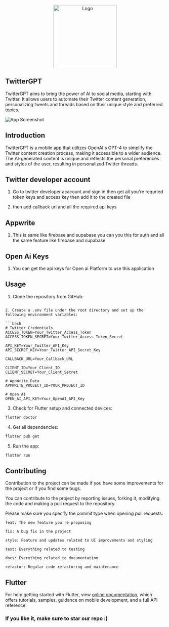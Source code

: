 





<!-- PROJECT LOGO -->
<br />
<div align="center">
  <a href="https://github.com/yatendra2001/twitter_gpt">
    <img src="https://firebasestorage.googleapis.com/v0/b/twittergpt-7d0dc.appspot.com/o/assets%2FtwitterGPT_logo_green.png?alt=media&token=488013b0-dfeb-4411-96c1-fdf3229718b9"  alt="Logo" width="200" height="200" >
  </a>
  
</div>

## TwitterGPT

TwitterGPT aims to bring the power of AI to social media, starting with Twitter. It allows users to automate their Twitter content generation, personalizing tweets and threads based on their unique style and preferred topics.

![App Screenshot](https://firebasestorage.googleapis.com/v0/b/twittergpt-7d0dc.appspot.com/o/assets%2Ffinal%20new%20new%20new%20(2).png?alt=media&token=6acc5cbb-fbf3-4b8d-a293-e53dea0a525d)


## Introduction

TwitterGPT is a mobile app that utilizes OpenAI's GPT-4 to simplify the Twitter content creation process, making it accessible to a wider audience. The AI-generated content is unique and reflects the personal preferences and styles of the user, resulting in personalized Twitter threads.
## Twitter developer account 
1. Go to twitter developer acacount and sign in then get all you're requried token keys and access key then add it to the created file 

2. then add callback url and all the required api keys 

## Appwrite 

1. This is same like firebase and supabase you can you this for auth and all the same feature like firebase and supabase

## Open Ai Keys 
1. You can get the api keys for Open ai Platform to use this application
## Usage

1. Clone the repository from GitHub:


```

2. Create a .env file under the root directory and set up the following environment variables:

```bash
# Twitter Credentials
ACCESS_TOKEN=Your_Twitter_Access_Token
ACCESS_TOKEN_SECRET=Your_Twitter_Access_Token_Secret

API_KEY=Your_Twitter_API_Key
API_SECRET_KEY=Your_Twitter_API_Secret_Key

CALLBACK_URL=Your_Callback_URL

CLIENT_ID=Your_Client_ID
CLIENT_SECRET=Your_Client_Secret

# AppWrite Data
APPWRITE_PROJECT_ID=YOUR_PROJECT_ID

# Open AI
OPEN_AI_API_KEY=Your_OpenAI_API_Key
```

3. Check for Flutter setup and connected devices:

```bash
flutter doctor
```

4. Get all dependencies:
```bash
flutter pub get
```

5. Run the app:

```bash
flutter run
```

## Contributing

Contribution to the project can be made if you have some improvements for the project or if you find some bugs.

You can contribute to the project by reporting issues, forking it, modifying the code and making a pull request to the repository.

Please make sure you specify the commit type when opening pull requests:

```
feat: The new feature you're proposing

fix: A bug fix in the project

style: Feature and updates related to UI improvements and styling

test: Everything related to testing

docs: Everything related to documentation

refactor: Regular code refactoring and maintenance
```



## Flutter

For help getting started with Flutter, view
[online documentation](https://flutter.dev/docs), which offers tutorials,
samples, guidance on mobile development, and a full API reference.


### If you like it, make sure to star our repo :)
